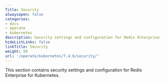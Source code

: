 ```yaml
---
Title: Security
alwaysopen: false
categories:
- docs
- operate
- kubernetes
description: Security settings and configuration for Redis Enterprise for Kubernetes
hideListLinks: false
linkTitle: Security
weight: 50
url: '/operate/kubernetes/7.4.6/security/'
---
```


This section contains security settings and configuration for Redis Enterprise for Kubernetes.


